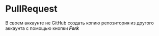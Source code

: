 # PullRequest
В своем аккаунте не GitHub создать копию репозитория из другого аккаунта с помощью кнопки ***Fork***